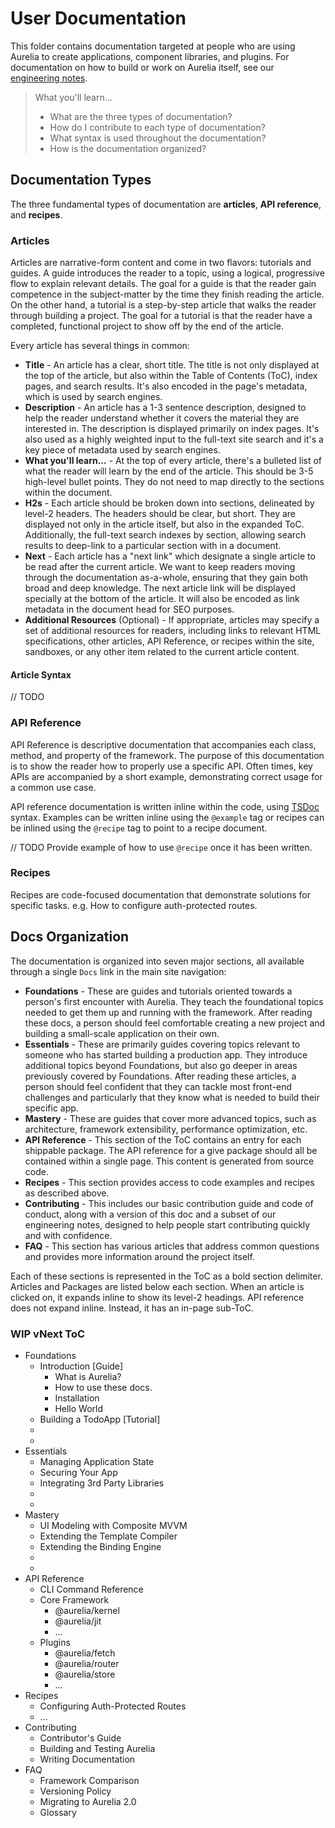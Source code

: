 # User Documentation

This folder contains documentation targeted at people who are using Aurelia to create applications, component libraries, and plugins. For documentation on how to build or work on Aurelia itself, see our [engineering notes](../engineering-notes/README.md).

> What you'll learn...
> * What are the three types of documentation?
> * How do I contribute to each type of documentation?
> * What syntax is used throughout the documentation?
> * How is the documentation organized?

## Documentation Types

The three fundamental types of documentation are **articles**, **API reference**, and **recipes**.

### Articles

Articles are narrative-form content and come in two flavors: tutorials and guides. A guide introduces the reader to a topic, using a logical, progressive flow to explain relevant details. The goal for a guide is that the reader gain competence in the subject-matter by the time they finish reading the article. On the other hand, a tutorial is a step-by-step article that walks the reader through building a project. The goal for a tutorial is that the reader have a completed, functional project to show off by the end of the article.

Every article has several things in common:

* **Title** - An article has a clear, short title. The title is not only displayed at the top of the article, but also within the Table of Contents (ToC), index pages, and search results. It's also encoded in the page's metadata, which is used by search engines.
* **Description** - An article has a 1-3 sentence description, designed to help the reader understand whether it covers the material they are interested in. The description is displayed primarily on index pages. It's also used as a highly weighted input to the full-text site search and it's a key piece of metadata used by search engines.
* **What you'll learn...** - At the top of every article, there's a bulleted list of what the reader will learn by the end of the article. This should be 3-5 high-level bullet points. They do not need to map directly to the sections within the document.
* **H2s** - Each article should be broken down into sections, delineated by level-2 headers. The headers should be clear, but short. They are displayed not only in the article itself, but also in the expanded ToC. Additionally, the full-text search indexes by section, allowing search results to deep-link to a particular section with in a document.
* **Next** - Each article has a "next link" which designate a single article to be read after the current article. We want to keep readers moving through the documentation as-a-whole, ensuring that they gain both broad and deep knowledge. The next article link will be displayed specially at the bottom of the article. It will also be encoded as link metadata in the document head for SEO purposes.
* **Additional Resources** (Optional) - If appropriate, articles may specify a set of additional resources for readers, including links to relevant HTML specifications, other articles, API Reference, or recipes within the site, sandboxes, or any other item related to the current article content.

#### Article Syntax

// TODO

### API Reference

API Reference is descriptive documentation that accompanies each class, method, and property of the framework. The purpose of this documentation is to show the reader how to properly use a specific API. Often times, key APIs are accompanied by a short example, demonstrating correct usage for a common use case.

API reference documentation is written inline within the code, using [TSDoc](https://github.com/Microsoft/tsdoc) syntax. Examples can be written inline using the `@example` tag or recipes can be inlined using the `@recipe` tag to point to a recipe document.

// TODO Provide example of how to use `@recipe` once it has been written.

### Recipes

Recipes are code-focused documentation that demonstrate solutions for specific tasks. e.g. How to configure auth-protected routes.

## Docs Organization

The documentation is organized into seven major sections, all available through a single `Docs` link in the main site navigation:

* **Foundations** - These are guides and tutorials oriented towards a person's first encounter with Aurelia. They teach the foundational topics needed to get them up and running with the framework. After reading these docs, a person should feel comfortable creating a new project and building a small-scale application on their own.
* **Essentials** - These are primarily guides covering topics relevant to someone who has started building a production app. They introduce additional topics beyond Foundations, but also go deeper in areas previously covered by Foundations. After reading these articles, a person should feel confident that they can tackle most front-end challenges and particularly that they know what is needed to build their specific app.
* **Mastery** - These are guides that cover more advanced topics, such as architecture, framework extensibility, performance optimization, etc.
* **API Reference** - This section of the ToC contains an entry for each shippable package. The API reference for a give package should all be contained within a single page. This content is generated from source code.
* **Recipes** - This section provides access to code examples and recipes as described above.
* **Contributing** - This includes our basic contribution guide and code of conduct, along with a version of this doc and a subset of our engineering notes, designed to help people start contributing quickly and with confidence.
* **FAQ** - This section has various articles that address common questions and provides more information around the project itself.

Each of these sections is represented in the ToC as a bold section delimiter. Articles and Packages are listed below each section. When an article is clicked on, it expands inline to show its level-2 headings. API reference does not expand inline. Instead, it has an in-page sub-ToC.

### WIP vNext ToC

* Foundations
  * Introduction [Guide]
    * What is Aurelia?
    * How to use these docs.
    * Installation
    * Hello World
  * Building a TodoApp [Tutorial]
  *
  *
* Essentials
  * Managing Application State
  * Securing Your App
  * Integrating 3rd Party Libraries
  *
  *
* Mastery
  * UI Modeling with Composite MVVM
  * Extending the Template Compiler
  * Extending the Binding Engine
  *
  *
* API Reference
  * CLI Command Reference
  * Core Framework
    * @aurelia/kernel
    * @aurelia/jit
    * ...
  * Plugins
    * @aurelia/fetch
    * @aurelia/router
    * @aurelia/store
    * ...
* Recipes
  * Configuring Auth-Protected Routes
  * ...
* Contributing
  * Contributor's Guide
  * Building and Testing Aurelia
  * Writing Documentation
* FAQ
  * Framework Comparison
  * Versioning Policy
  * Migrating to Aurelia 2.0
  * Glossary
